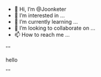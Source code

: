 - 👋 Hi, I’m @Joonketer
- 👀 I’m interested in ...
- 🌱 I’m currently learning ...
- 💞️ I’m looking to collaborate on ...
- 📫 How to reach me ...

<!---
Joonketer/Joonketer is a ✨ special ✨ repository because its `README.md` (this file) appears on your GitHub profile.
You can click the Preview link to take a look at your changes.
--->

'''

hello

'''
